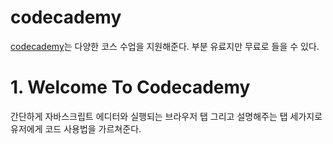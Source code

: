 # codecademy
[codecademy](https://www.codecademy.com)는 다양한 코스 수업을 지원해준다. 부분 유료지만 무료로 들을 수 있다.

# 1. Welcome To Codecademy
간단하게 자바스크립트 에디터와 실행되는 브라우저 탭 그리고 설명해주는 탭 세가지로 유저에게 코드 사용법을 가르쳐준다.
